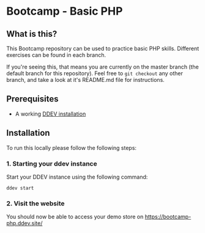 # Bootcamp - Basic PHP

## What is this?
This Bootcamp repository can be used to practice basic PHP skills. Different exercises can be found in each branch.

If you're seeing this, that means you are currently on the master branch (the default branch for this repository).
Feel free to `git checkout` any other branch, and take a look at it's README.md file for instructions.

## Prerequisites
- A working [DDEV installation](https://ddev.readthedocs.io/en/stable/)

## Installation
To run this locally please follow the following steps:

### 1. Starting your ddev instance
Start your DDEV instance using the following command:
```shell
ddev start
```

### 2. Visit the website
You should now be able to access your demo store on https://bootcamp-php.ddev.site/
